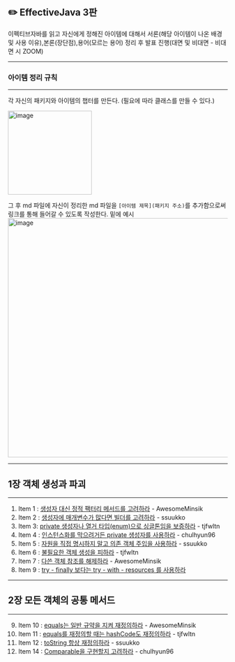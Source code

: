 ## ✏️ EffectiveJava 3판
이펙티브자바를 읽고 자신에게 정해진 아이템에 대해서 서론(해당 아이템이 나온 배경 및 사용 이유),본론(장단점),용어(모르는 용어) 정리 후 발표 진행(대면 및 비대면 - 비대면 시 ZOOM)

---

### 아이템 정리 규칙 

---
각 자신의 패키지와 아이템의 챕터를 만든다. (필요에 따라 클래스를 만들 수 있다.) 


<img width="192" alt="image" src="https://github.com/user-attachments/assets/3f06bb3e-a9a6-41e2-93cf-5cb3e92303b8">


그 후 md 파일에 자신이 정리한 md 파일을 `[아이템 제목](패키지 주소)`를 추가함으로써 링크를 통해 들어갈 수 있도록 작성한다. 밑에 예시
<img width="548" alt="image" src="https://github.com/user-attachments/assets/964dc14a-a89b-4a3a-af4e-4f2c8bcb6fdb">

---


## 1장 객체 생성과 파괴 

---
1. Item 1 : [생성자 대신 정적 팩터리 메서드를 고려하라](src/main/AwesomeMinsik/chapter1/Item1.md) - AwesomeMinsik
2. Item 2 : [생성자에 매개변수가 많다면 빌더를 고려하라](src/main/ssuukko/chapter1/item2.md) - ssuukko
3. Item 3:  [private 생성자나 열거 타입(enum)으로 싱글톤임을 보증하라](src/main/tjfwltn/item3.md) - tjfwltn
4. Item 4 : [인스턴스화를 막으려거든 private 생성자를 사용하라](src/main/chulhyun96/chapter1/Item4.md) - chulhyun96
4. Item 5 : [자원을 직접 명시하지 말고 의존 객체 주입을 사용하라](src/main/ssuukko/chapter1/item5.md) - ssuukko
6. Item 6 : [불필요한 객체 생성을 피하라](src/main/tjfwltn/item6.md) - tjfwltn
7. Item 7 : [다쓴 객체 참조를 해제하라](src/main/AwesomeMinsik/chapter1/Item7.md) - AwesomeMinsik
8. Item 9 : [try - finally 보다는 try - with - resources 를 사용하라](src/main/chulhyun96/chapter1/Item9.md)
---
## 2장 모든 객체의 공통 메서드

---
9. Item 10 : [equals는 일반 규약을 지켜 재정의하라](src/main/AwesomeMinsik/chapter3/Item10.md) - AwesomeMinsik 
10. Item 11 : [equals를 재정의할 때는 hashCode도 재정의하라](src/main/tjfwltn/chapter3/Item11.md) - tjfwltn
11. Item 12 : [toString 항상 재정의하라](src/main/ssuukko/chapter2/item12.md) - ssuukko
12. Item 14 : [Comparable을 구현할지 고려하라](src/main/chulhyun96/chapter2/Item14.md) - chulhyun96 
